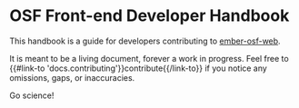 # OSF Front-end Developer Handbook

This handbook is a guide for developers contributing to
[ember-osf-web](https://github.com/CenterForOpenScience/ember-osf-web).

It is meant to be a living document, forever a work in progress.
Feel free to {{#link-to 'docs.contributing'}}contribute{{/link-to}}
if you notice any omissions, gaps, or inaccuracies.

Go science!
